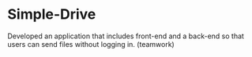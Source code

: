 # Simple-Drive

Developed an application that includes front-end and a back-end so that users can send files without logging in. (teamwork)

